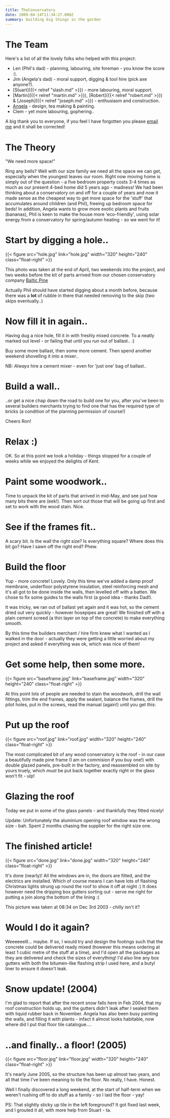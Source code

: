 ```yaml
---
title: TheConservatory
date: 2009-04-14T11:34:27.000Z
summary: building big things in the garden
---
```

The Team
========

Here's a list of all the lovely folks who helped with this project:

-   Len (Phil's dad) - planning, labouring, site foreman - you know the
    score :).
-   Jim (Angela's dad) - moral support, digging & tool hire (pick axe
    anyone?).
-   [Stuart]({{< relref "slash.md" >}}) - more labouring, moral support.
-   [Martin]({{< relref "martin.md" >}}), [Robert]({{< relref "robert.md" >}}) &
    [Joseph]({{< relref "joseph.md" >}}) - enthusiasm and construction.
-   [Angela](#) - design, tea making & painting.
-   Clem - yet more labouring, gophering..

A big thank you to everyone, if you feel I have forgotten you please
[email me](mailto:phil@ashbysoft.com?subject=Conservatory)
and it shall be corrected!

The Theory
==========

"We need more space!"

Ring any bells? Well with our size family we need all the space we can
get, especially when the youngest leaves our room. Right now moving home
is simply out of the question - a five bedroom property costs 3-4 times
as much as our present 4-bed home did 5 years ago - madness! We had been
thinking about a conservatory on and off for a couple of years and now
it made sense as the cheapest way to get more space for the 'stuff'
that accumulates around children (and Phil), freeing up bedroom space
for beds! In addition, Angela wants to grow more exotic plants and
fruits (bananas), Phil is keen to make the house more 'eco-friendly',
using solar energy from a conservatory for spring/autumn heating - so we
went for it!

Start by digging a hole..
=========================

{{< figure src="hole.jpg" link="hole.jpg" width="320" height="240" class="float-right" >}}

This photo was taken at the end of April, two weekends into the project,
and two weeks before the kit of parts arrived from our chosen
conservatory company [Baltic Pine](https://www.balticpine.co.uk/)

Actually Phil should have started digging about a month before, because
there was a **lot** of rubble in there that needed removing to the skip
(two skips eventually..)

<div class="float-clear"/>

Now fill it in again..
======================

Having dug a nice hole, fill it in with freshly mixed concrete. To a
neatly marked out level - or failing that until you run out of ballast..
:)

Buy some more ballast, then some more cement. Then spend another weekend
shovelling it into a mixer..

NB: *Always* hire a cement mixer - even for 'just one' bag of
ballast..

Build a wall..
==============

..or get a nice chap down the road to build one for you, after you've
been to several builders merchants trying to find one that has the
required type of bricks (a condition of the planning permission of
course!)

Cheers Ron!

Relax :)
========

OK. So at this point we took a holiday - things stopped for a couple of
weeks while we enjoyed the delights of Kent.

Paint some woodwork..
=====================

Time to unpack the kit of parts that arrived in mid-May, and see just
how many bits there are (eek!). Then sort out those that will be going
up first and set to work with the wood stain. Nice.

See if the frames fit..
=======================

A scary bit. Is the wall the right size? Is everything square? Where
does this bit go? Have I sawn off the right end? Phew.

Build the floor
===============

Yup - more concrete! Lovely. Only this time we've added a damp proof
membrane, underfloor polystyrene insulation, steel reinforcing mesh and
it's all got to be done inside the walls, then levelled off with a
batten. We chose to fix some guides to the walls first (a good idea -
thanks Dad!).

It was tricky, we ran out of ballast yet again and it was hot, so the
cement dried out very quickly - however hosepipes are great! We finished
off with a plain cement screed (a thin layer on top of the concrete) to
make everything smooth.

By this time the builders merchant / hire firm knew what I wanted as I
walked in the door - actually they were getting a little worried about
my project and asked if everything was ok, which was nice of them!

Get some help, then some more.
==============================

{{< figure src="baseframe.jpg" link="baseframe.jpg" width="320" height="240" class="float-right" >}}

At this point lots of people are needed to stain the woodwork, drill the
wall fittings, trim the end frames, apply the sealant, balance the
frames, drill the pilot holes, put in the screws, read the manual
(again!) until you get this:

<div class="float-clear"/>

Put up the roof
===============

{{< figure src="roof.jpg" link="roof.jpg" width="320" height="240" class="float-right" >}}

The most complicated bit of any wood conservatory is the roof - in our
case a beautifully made pine frame (I am on commision if you buy one!)
with double glazed panels, pre-built in the factory, and reassembled on
site by yours truely, which *must* be put back together exactly right or
the glass won't fit - ulp!

Glazing the roof
================

Today we put in some of the glass panels - and thankfully they fitted
nicely!

Update: Unfortunately the aluminium opening roof window was the wrong
size - bah. Spent 2 months chasing the supplier for the right size one.

<div class="float-clear"/>

The finished article!
=====================

{{< figure src="done.jpg" link="done.jpg" width="320" height="240" class="float-right" >}}

It's done (nearly)! All the windows are in, the doors are fitted, and
the electrics are installed. Which of course means I can have lots of
flashing Christmas lights strung up round the roof to show it off at
night :) It does however need the dripping box gutters sorting out -
serve me right for putting a join along the bottom of the lining :(

This picture was taken at 08:34 on Dec 3rd 2003 - chilly isn't it?

<div class="float-clear"/>

Would I do it again?
====================

<Phil draws breath though his teeth> Weeeeeelll... maybe. If so, I
would try and design the footings such that the concrete could be
delivered ready mixed (however this means ordering at least 1 cubic
metre of the stuff at a time), and I'd open all the packages as they
are delivered and check the sizes of everything! I'd also line any box
gutters with both the bitumen-like flashing strip I used here, and a
butyl liner to ensure it doesn't leak.

Snow update! (2004)
===================

I'm glad to report that after the recent snow falls here in Feb 2004,
that my roof construction holds up, and the gutters didn't leak after I
sealed them with liquid rubber back in November. Angela has also been
busy painting the walls, and filling it with plants - infact it almost
looks habitable, now where did I put that floor tile catalogue....

..and finally.. a floor! (2005)
===============================

{{< figure src="floor.jpg" link="floor.jpg" width="320" height="240" class="float-right" >}}

It's nearly June 2005, so the structure has been up almost two years,
and all that time I've been meaning to tile the floor. No really, I
have. Honest.

Well I finally discovered a long weekend, at the start of half-term when
we weren't rushing off to do stuff as a family - so I laid the floor -
yay!

PS: That slightly sticky up tile in the left foreground? It got fixed
last week, and I grouted it all, with more help from Stuart - ta.
